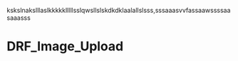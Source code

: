 kskslnakslllaslkkkkklllllsslqwsllslskdkdklaalallslsss,sssaaasvvfassaawssssaasaaasss

# DRF_Image_Upload
